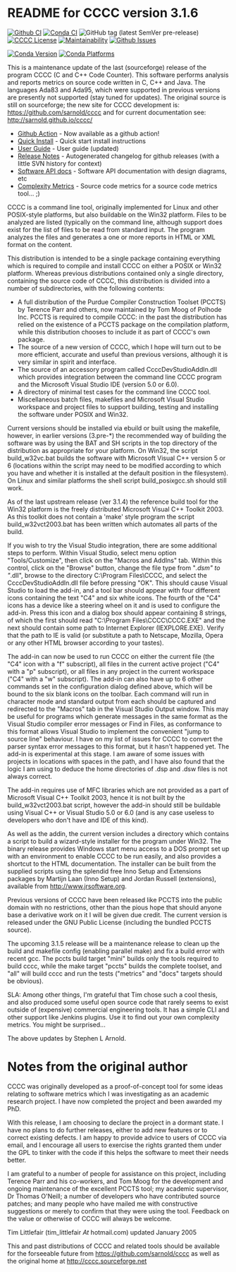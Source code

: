README for CCCC version 3.1.6
=============================

[![Github CI](https://github.com/sarnold/cccc/actions/workflows/ci.yml/badge.svg)](https://github.com/sarnold/cccc/actions/workflows/ci.yml) [![Conda CI](https://github.com/sarnold/cccc/actions/workflows/conda.yml/badge.svg)](https://github.com/sarnold/cccc/actions/workflows/conda.yml) ![GitHub tag (latest SemVer pre-release)](https://img.shields.io/github/v/tag/sarnold/cccc?include_prereleases) [![CCCC License](https://img.shields.io/badge/license-GPL2-green.svg?dummy)](https://github.com/sarnold/cccc/blob/master/cccc/COPYING) [![Maintainability](https://api.codeclimate.com/v1/badges/96bcbccab6f3bcb5052b/maintainability)](https://codeclimate.com/github/sarnold/cccc/maintainability) [![Github Issues](https://img.shields.io/github/issues/sarnold/cccc)](https://github.com/sarnold/cccc/issues?q=is:issue+is:open)

[![Conda Version](https://img.shields.io/conda/vn/conda-forge/cccc.svg)](https://anaconda.org/conda-forge/cccc) [![Conda Platforms](https://img.shields.io/conda/pn/conda-forge/cccc.svg)](https://anaconda.org/conda-forge/cccc)

This is a maintenance update of the last (sourceforge) release of the program
CCCC (C and C++ Code Counter).  This software performs analysis and reports
metrics on source code written in C, C++ and Java.  The languages Ada83 and
Ada95, which were supported in previous versions are presently not supported
(stay tuned for updates).  The original source is still on sourceforge; the
new site for CCCC development is: https://github.com/sarnold/cccc and for
current documentation see: http://sarnold.github.io/cccc/

* [Github Action](https://github.com/marketplace/actions/cccc-action) - Now available as a github action!
* [Quick Install](https://github.com/sarnold/cccc/blob/master/README_install.rst) - Quick start install instructions
* [User Guide](http://sarnold.github.io/cccc/CCCC_User_Guide.html) - User guide (updated)
* [Release Notes](https://github.com/sarnold/cccc/blob/master/CHANGELOG.md) - Autogenerated changelog for github releases (with a little SVN history for context)
* [Software API docs](http://sarnold.github.io/cccc/api/html/index.html) - Software API documentation with design diagrams, etc
* [Complexity Metrics](http://sarnold.github.io/cccc/metrics/cccc.html) - Source code metrics for a source code metrics tool... ;)

CCCC is a command line tool, originally implemented for Linux and other
POSIX-style platforms, but also buildable on the Win32 platform.  Files
to be analyzed are listed (typically on the command line, although support
does exist for the list of files to be read from standard input.  The
program analyzes the files and generates a one or more reports in HTML
or XML format on the content.  

This distribution is intended to be a single package containing everything
which is required to compile and install CCCC on either a POSIX or Win32
platform.  Whereas previous distributions contained only a single directory,
containing the source code of CCCC, this distribution is divided into a number
of subdirectories, with the following contents:

- A full distribution of the Purdue Compiler Construction Toolset (PCCTS) by
  Terence Parr and others, now maintained by Tom Moog of Polhode Inc.
  PCCTS is required to compile CCCC: in the past the distribution has relied
  on the existence of a PCCTS package on the compilation platform, while this
  distribution chooses to include it as part of CCCC's own package.
- The source of a new version of CCCC, which I hope will turn out to be more
  efficient, accurate and useful than previous versions, although it is very
  similar in spirit and interface.
- The source of an accessory program called CcccDevStudioAddIn.dll which
  provides integration between the command line CCCC program and the
  Microsoft Visual Studio IDE (version 5.0 or 6.0).
- A directory of minimal test cases for the command line CCCC tool.
- Miscellaneous batch files, makefiles and Microsoft Visual Studio workspace
  and project files to support building, testing and installing the software
  under POSIX and Win32.

Current versions should be installed via ebuild or built using the makefile,
however, in earlier versions (3.pre-*) the recommended way of building the 
software was by using the BAT and SH scripts in the top directory of the
distribution as appropriate for your platform.  On Win32, the script
build_w32vc.bat builds the software with Microsoft Visual C++ version
5 or 6 (locations within the script may need to be modified according
to which you have and whether it is installed at the default position
in the filesystem).  On Linux and similar platforms the shell script
build_posixgcc.sh should still work.

As of the last upstream release (ver 3.1.4) the reference build tool for the
Win32 platform is the freely distributed Microsoft Visual C++ Toolkit 2003.
As this toolkit does not contain a 'make' style program the script 
build_w32vct2003.bat has been written which automates all parts of the build.

If you wish to try the Visual Studio integration, there are some additional
steps to perform.  Within Visual Studio, select menu option "Tools/Customize",
then click on the "Macros and AddIns" tab.  Within this control, click on the
"Browse" button, change the file type from "*.dsm" to "*.dll", browse to the
directory C:\Program Files\CCCC, and select the CcccDevStudioAddIn.dll file
before pressing "OK".  This should cause Visual Studio to load the add-in, 
and a tool bar should appear with four different icons containing the text
"C4" and six white icons.  The fourth of the "C4" icons has a device like
a steering wheel on it and is used to configure the add-in.  Press this 
icon and a dialog box should appear containing 8 strings, of which the
first should read "C:\Program Files\CCCC\CCCC.EXE" and the next should 
contain some path to Internet Explorer (IEXPLORE.EXE).  Verify that the 
path to IE is valid (or substitute a path to Netscape, Mozilla, Opera or 
any other HTML browser according to your tastes).

The add-in can now be used to run CCCC on either the current file (the "C4" 
icon with a "f" subscript), all files in the current active project ("C4"
with a "p" subscript), or all files in any project in the current workspace 
("C4" with a "w" subscript).  The add-in can also have up to 6 other commands
set in the configuration dialog defined above, which will be bound to
the six blank icons on the toolbar.  Each command will run in character
mode and standard output from each should be captured and redirected to
the "Macros" tab in the Visual Studio Output window.  This may be useful
for programs which generate messages in the same format as the Visual 
Studio compiler error messages or Find in Files, as conformance to this
format allows Visual Studio to implement the convenient "jump to source
line" behaviour.  I have on my list of issues for CCCC to convert the 
parser syntax error messages to this format, but it hasn't happened yet.
The add-in is experimental at this stage.  I am aware of some issues 
with projects in locations with spaces in the path, and I have also found
that the logic I am using to deduce the home directories of .dsp and .dsw 
files is not always correct.

The add-in requires use of MFC libraries which are not provided as a part 
of Microsoft Visual C++ Toolkit 2003, hence it is not built by the 
build_w32vct2003.bat script, however the add-in should still be buildable 
using Visual C++ or Visual Studio 5.0 or 6.0 (and is any case 
useless to developers who don't have and IDE of this kind).  

As well as the addin, the current version includes a directory which contains
a script to build a wizard-style installer for the program under Win32.
The binary release provides Windows start menu access to a DOS prompt 
set up with an environment to enable CCCC to be run  easily, and also 
provides a shortcut to the HTML documentation. The  installer can be 
built from the supplied scripts using the splendid free Inno Setup 
and Extensions packages by Martijn Laan (Inno Setup) and Jordan
Russell (extensions), available from http://www.jrsoftware.org.

Previous versions of CCCC have been released like PCCTS into the public
domain with no restrictions, other than the pious hope that should anyone
base a derivative work on it I will be given due credit.  The current version 
is released under the GNU Public License (including the bundled PCCTS source).

The upcoming 3.1.5 release will be a maintenance release to clean up the build and
makefile config (enabling parallel make) and fix a build error with recent gcc.
The pccts build target "mini" builds only the tools required to build cccc,
while the make target "pccts" builds the complete toolset, and "all" will build
cccc and run the tests ("metrics" and "docs" targets should be obvious).

SLA: Among other things, I'm grateful that Tim chose such a cool thesis, and 
also produced some useful open source code that rarely seems to exist outside
of (expensive) commercial engineering tools.  It has a simple CLI and other
support like Jenkins plugins.  Use it to find out your own complexity metrics.
You might be surprised...

The above updates by Stephen L Arnold.


Notes from the original author
==============================

CCCC was originally developed as a proof-of-concept tool for some ideas 
relating to software metrics which I was investigating as an academic 
research project.  I have now completed the project and been awarded 
my PhD.  

With this release, I am choosing to declare the project in a dormant 
state.  I have no plans to do further releases, either to add new features
or to correct existing defects. I am happy to provide advice to users of 
CCCC via email, and I encourage all users to exercise the rights granted 
them under the GPL to tinker with the code if this helps the software 
to meet their needs better.

I am grateful to a number of people for assistance on this project, including
Terence Parr and his co-workers, and Tom Moog for the development and ongoing
maintenance of the excellent PCCTS tool; my academic supervisor, Dr Thomas
O'Neill; a number of developers who have contributed source patches; and
many people who have mailed me with constructive suggestions or merely to 
confirm that they were using the tool. Feedback on the value or otherwise 
of CCCC will always be welcome.

Tim Littlefair (tim_littlefair _At_ hotmail.com) updated January 2005

This and past distributions of CCCC and related tools should be
available for the forseeable future from https://github.com/sarnold/cccc
as well as the original home at http://cccc.sourceforge.net












